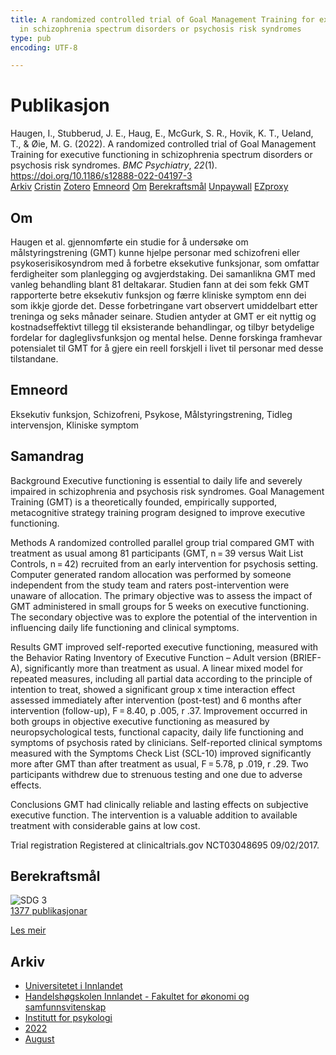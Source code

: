 ```yaml
---
title: A randomized controlled trial of Goal Management Training for executive functioning
  in schizophrenia spectrum disorders or psychosis risk syndromes
type: pub
encoding: UTF-8

---
```

<h1>Publikasjon</h1>
<article id="csl-bib-container-JVBMTQTC" class="csl-bib-container">
  <div class="csl-bib-body"> <div class="csl-entry">Haugen, I., Stubberud, J. E., Haug, E., McGurk, S. R., Hovik, K. T., Ueland, T., &#38; Øie, M. G. (2022). A randomized controlled trial of Goal Management Training for executive functioning in schizophrenia spectrum disorders or psychosis risk syndromes. <i>BMC Psychiatry</i>, <i>22</i>(1). <a href="https://doi.org/10.1186/s12888-022-04197-3">https://doi.org/10.1186/s12888-022-04197-3</a></div> </div>
  <div class="csl-bib-buttons">
    <a href="#taxonomy-article-JVBMTQTC" alt="archive" class="csl-bib-button">Arkiv</a>
    <a href="https://app.cristin.no/results/show.jsf?id=2042608" alt="Cristin" class="csl-bib-button">Cristin</a>
    <a href="http://zotero.org/groups/5881554/items/JVBMTQTC" alt="Zotero" class="csl-bib-button">Zotero</a>
    <a href="#keywords-article-JVBMTQTC" alt="keywords" class="csl-bib-button">Emneord</a>
    <a href="#about-article-JVBMTQTC" alt="about_pub" class="csl-bib-button">Om</a>
    <a href="#sdg-article-JVBMTQTC" alt="sdg" class="csl-bib-button">Berekraftsmål</a>
    <a href="https://bmcpsychiatry.biomedcentral.com/counter/pdf/10.1186/s12888-022-04197-3" alt="Unpaywall" class="csl-bib-button">Unpaywall</a>
    <a href="https://bmcpsychiatry.biomedcentral.com/counter/pdf/10.1186/s12888-022-04197-3" alt="EZproxy" class="csl-bib-button">EZproxy</a>
  </div>
  <div id="csl-bib-meta-container-JVBMTQTC"></div>
</article>
<div id="csl-bib-meta-JVBMTQTC" class="csl-bib-meta">
  <article id="about-article-JVBMTQTC" class="about_pub-article">
    <h1>Om</h1>
    Haugen et al. gjennomførte ein studie for å undersøke om målstyringstrening (GMT) kunne hjelpe personar med schizofreni eller psykoserisikosyndrom med å forbetre eksekutive funksjonar, som omfattar ferdigheiter som planlegging og avgjerdstaking. Dei samanlikna GMT med vanleg behandling blant 81 deltakarar. Studien fann at dei som fekk GMT rapporterte betre eksekutiv funksjon og færre kliniske symptom enn dei som ikkje gjorde det. Desse forbetringane vart observert umiddelbart etter treninga og seks månader seinare. Studien antyder at GMT er eit nyttig og kostnadseffektivt tillegg til eksisterande behandlingar, og tilbyr betydelige fordelar for dagleglivsfunksjon og mental helse. Denne forskinga framhevar potensialet til GMT for å gjere ein reell forskjell i livet til personar med desse tilstandane.
  </article>
  <article id="keywords-article-JVBMTQTC" class="keywords-article">
    <h1>Emneord</h1>
    Eksekutiv funksjon, Schizofreni, Psykose, Målstyringstrening, Tidleg intervensjon, Kliniske symptom
  </article>
  <article id="abstract-article-JVBMTQTC" class="abstract-article">
    <h1>Samandrag</h1>
    Background 
Executive functioning is essential to daily life and severely impaired in schizophrenia and psychosis risk syndromes. Goal Management Training (GMT) is a theoretically founded, empirically supported, metacognitive strategy training program designed to improve executive functioning. 
 
Methods 
A randomized controlled parallel group trial compared GMT with treatment as usual among 81 participants (GMT, n = 39 versus Wait List Controls, n = 42) recruited from an early intervention for psychosis setting. Computer generated random allocation was performed by someone independent from the study team and raters post-intervention were unaware of allocation. The primary objective was to assess the impact of GMT administered in small groups for 5 weeks on executive functioning. The secondary objective was to explore the potential of the intervention in influencing daily life functioning and clinical symptoms. 
 
Results 
GMT improved self-reported executive functioning, measured with the Behavior Rating Inventory of Executive Function – Adult version (BRIEF-A), significantly more than treatment as usual. A linear mixed model for repeated measures, including all partial data according to the principle of intention to treat, showed a significant group x time interaction effect assessed immediately after intervention (post-test) and 6 months after intervention (follow-up), F = 8.40, p .005, r .37. Improvement occurred in both groups in objective executive functioning as measured by neuropsychological tests, functional capacity, daily life functioning and symptoms of psychosis rated by clinicians. Self-reported clinical symptoms measured with the Symptoms Check List (SCL-10) improved significantly more after GMT than after treatment as usual, F = 5.78, p .019, r .29. Two participants withdrew due to strenuous testing and one due to adverse effects. 
 
Conclusions 
GMT had clinically reliable and lasting effects on subjective executive function. The intervention is a valuable addition to available treatment with considerable gains at low cost. 
 
Trial registration 
Registered at clinicaltrials.gov NCT03048695 09/02/2017.
  </article>
  <article id="sdg-article-JVBMTQTC" class="sdg-article">
    <h1>Berekraftsmål</h1>
    <div class="sdg-container"><div id="sdg3" class="sdg">
        <img src="{{< params subfolder >}}images/sdg/sdg03_nn.png" class="image" alt="SDG 3">
        <div class="sdg-overlay">
          <a href="{{< params subfolder >}}nn/archive/?sdg=3#archive" class="sdg-publication-count"><span>1377</span> publikasjonar</a>
          <p><a href="https://fn.no/om-fn/fns-baerekraftsmaal/god-helse-og-livskvalitet?lang=nno-NO" class="sdg-read-more">Les meir</a></p>
        </div>
      </div></div>
  </article>
  <article id="taxonomy-article-JVBMTQTC" class="taxonomy-article">
    <h1>Arkiv</h1>
    <ul>
      <li><a href="{{< params subfolder >}}nn/archive/?key=3DCRN523">Universitetet i Innlandet</a></li>
      <li><a href="{{< params subfolder >}}nn/archive/?key=DU8Q9LN9">Handelshøgskolen Innlandet - Fakultet for økonomi og samfunnsvitenskap</a></li>
      <li><a href="{{< params subfolder >}}nn/archive/?key=KTD9NXA8">Institutt for psykologi</a></li>
      <li><a href="{{< params subfolder >}}nn/archive/?key=AEVGZCNC">2022</a></li>
      <li><a href="{{< params subfolder >}}nn/archive/?key=CF8HB9HA">August</a></li>
    </ul>
  </article>
</div>
